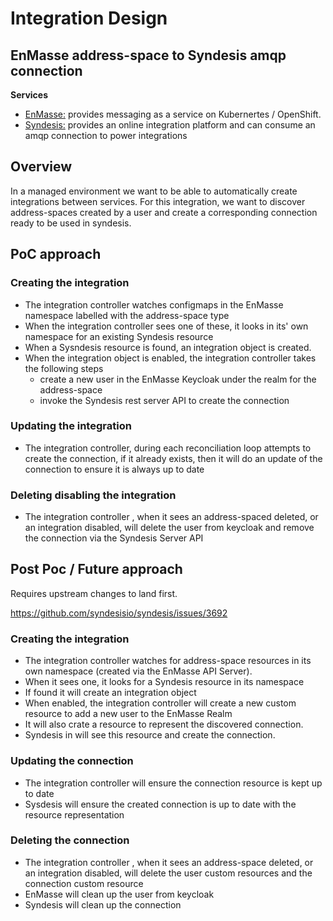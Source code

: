 # Integration Design

## EnMasse address-space to Syndesis amqp connection

**Services**

- [EnMasse:](http://enmasse.io/) provides messaging as a service on Kubernertes / OpenShift.
- [Syndesis:](https://syndesis.io/) provides an online integration platform and can consume an amqp connection to power integrations


## Overview

In a managed environment we want to be able to automatically create integrations between services. For this integration, we want
to discover address-spaces created by a user and create a corresponding connection ready to be used in syndesis. 

## PoC approach 

### Creating the integration

- The integration controller watches configmaps in the EnMasse namespace labelled with the address-space type
- When the integration controller sees one of these, it looks in its' own namespace for an existing Syndesis resource
- When a Sysndesis resource is found, an integration object is created.
- When the integration object is enabled, the integration controller takes the following steps
    - create a new user in the EnMasse Keycloak under the realm for the address-space
    - invoke the Syndesis rest server API to create the connection


### Updating the integration

- The integration controller, during each reconciliation loop attempts to create the connection, if it already exists, then it will do an update of the connection to ensure it is always up to date

### Deleting disabling the integration

- The integration controller , when it sees an address-spaced deleted, or an integration disabled, will delete the user from keycloak and remove the connection via the Syndesis Server API    

## Post Poc / Future approach
Requires upstream changes to land first.

https://github.com/syndesisio/syndesis/issues/3692

### Creating the integration
- The integration controller watches for address-space resources in its own namespace (created via the EnMasse API Server). 
- When it sees one, it looks for a Syndesis resource in its namespace
- If found it will create an integration object
- When enabled, the integration controller will create a new custom resource to add a new user to the EnMasse Realm
- It will also crate a resource to represent the discovered connection.
- Syndesis in will see this resource and create the connection.

### Updating the connection
- The integration controller will ensure the connection resource is kept up to date
- Sysdesis will ensure the created connection is up to date with the resource representation


### Deleting the connection
- The integration controller , when it sees an address-space deleted, or an integration disabled, will delete the user custom resources and the connection custom resource
- EnMasse will clean up the user from keycloak
- Syndesis will clean up the connection 
